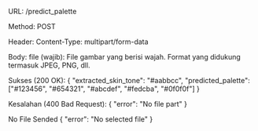URL: /predict_palette

Method: POST

Header:
Content-Type: multipart/form-data

Body:
file (wajib): File gambar yang berisi wajah. Format yang didukung termasuk JPEG, PNG, dll.

Sukses (200 OK):
{
  "extracted_skin_tone": "#aabbcc",
  "predicted_palette": ["#123456", "#654321", "#abcdef", "#fedcba", "#0f0f0f"]
}


Kesalahan (400 Bad Request):
{
  "error": "No file part"
}

No File Sended
{
  "error": "No selected file"
}

